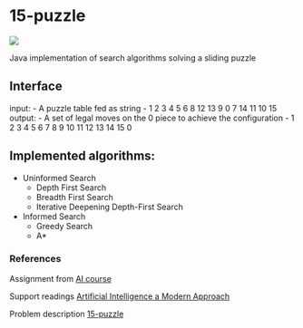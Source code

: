 # 15-puzzle
![](https://upload.wikimedia.org/wikipedia/commons/thumb/f/ff/15-puzzle_magical.svg/200px-15-puzzle_magical.svg.png)

Java implementation of search algorithms solving a sliding puzzle 

## Interface
input: - A puzzle table fed as string - 1 2 3 4 5 6 8 12 13 9 0 7 14 11 10 15
output: - A set of legal moves on the 0 piece to achieve the configuration - 1 2 3 4 5 6 7 8 9 10 11 12 13 14 15 0

## Implemented algorithms:
  - Uninformed Search
    - Depth First Search 
    - Breadth First Search 
    - Iterative Deepening Depth-First Search
  - Informed Search
    - Greedy Search
    - A*

### References 
Assignment from [AI course](http://www.dcc.fc.up.pt/~ines/aulas/1718/IA/t1.pdf)

Support readings [Artificial Intelligence a Modern Approach](http://aima.cs.berkeley.edu/)

Problem description [15-puzzle](https://en.wikipedia.org/wiki/15_puzzle)

